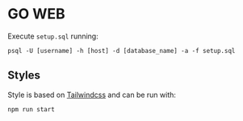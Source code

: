 # GO WEB

Execute `setup.sql` running:

`psql -U [username] -h [host] -d [database_name] -a -f setup.sql`

## Styles

Style is based on [Tailwindcss]('https://tailwindcss.com/') and can be run with:

`npm run start`
